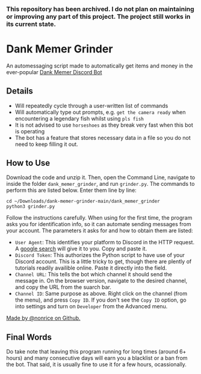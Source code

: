 ### This repository has been archived. I do not plan on maintaining or improving any part of this project. The project still works in its current state.

# Dank Memer Grinder
An automessaging script made to automatically get items and money in the ever-popular [Dank Memer Discord Bot](https://www.dankmemer.lol)

## Details
* Will repeatedly cycle through a user-written list of commands
* Will automatically type out prompts, e.g. `get the camera ready` when encountering a legendary fish whilst using `pls fish`
* It is not advised to use `horseshoes` as they break very fast when this bot is operating
* The bot has a feature that stores necessary data in a file so you do not need to keep filling it out.

## How to Use
Download the code and unzip it. Then, open the Command Line, navigate to inside the folder `dank_memer_grinder`, and run `grinder.py`. The commands to perform this are listed below. Enter them line by line:
```
cd ~/Downloads/dank-memer-grinder-main/dank_memer_grinder
python3 grinder.py
```
Follow the instructions carefully. When using for the first time, the program asks you for identification info, so it can automate sending messages from your account. The parameters it asks for and how to obtain them are listed:
* `User Agent`: This identifies your platform to Discord in the HTTP request. A [google search](https://www.google.com/search?q=what+is+my+user+agent) will give it to you. Copy and paste it.
* `Discord Token`: This authorizes the Python script to have use of your Discord account. This is a little tricky to get, though there are plently of tutorials readily availible online. Paste it directly into the field.
* `Channel URL`: This tells the bot which channel it should send the message in. On the browser version, navigate to the desired channel, and copy the URL from the suarch bar. 
* `Channel ID`: Same purpose as above. Right click on the channel (from the menu), and press `Copy ID`. If you don't see the `Copy ID` option, go into settings and turn on `Developer` from the Advanced menu.

[Made by @nonrice on Github.](https://github.com/nonrice)

## Final Words

Do take note that leaving this program running for long times (around 6+ hours) and many consecutive days will earn you a blacklist or a ban from the bot. That said, it is usually fine to use it for a few hours, ocassionally. 
